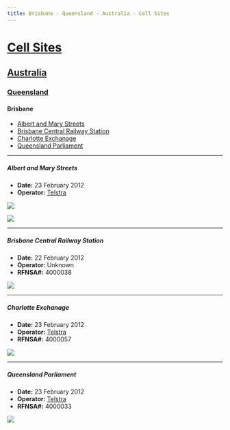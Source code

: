 ```yaml
---
title: Brisbane - Queensland - Australia - Cell Sites
---
```


# [Cell Sites](../../)

## [Australia](../)

### [Queensland](./)

#### Brisbane

* [Albert and Mary Streets](#albert-and-mary-street)
* [Brisbane Central Railway Station](#brisbane-central-railway-station)
* [Charlotte Exchanage](#charlotte-exchange)
* [Queensland Parliament](#queensland-parliament)

---

##### Albert and Mary Streets

* **Date:** 23 February 2012
* **Operator:** [Telstra]

![](https://f001.backblazeb2.com/file/CellSites/AU/QLD/20120223-181510.jpg)

![](https://f001.backblazeb2.com/file/CellSites/AU/QLD/20120223-181607.jpg)

---

##### Brisbane Central Railway Station

* **Date:** 22 February 2012
* **Operator:** Unknown
* **RFNSA#:** 4000038

![](https://f001.backblazeb2.com/file/CellSites/AU/QLD/20120222-112315.jpg)

---

##### Charlotte Exchanage

* **Date:** 23 February 2012
* **Operator:** [Telstra]
* **RFNSA#:** 4000057

![](https://f001.backblazeb2.com/file/CellSites/AU/QLD/20120223-182345.jpg)

---

##### Queensland Parliament

* **Date:** 23 February 2012
* **Operator:** [Telstra]
* **RFNSA#:** 4000033

![](https://f001.backblazeb2.com/file/CellSites/AU/QLD/20120223-171740.jpg)

[Telstra]: https://en.wikipedia.org/wiki/Telstra

